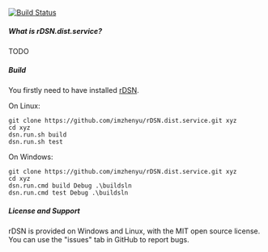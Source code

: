 [![Build Status](https://travis-ci.org/imzhenyu/rDSN.dist.service.svg?branch=master)](https://travis-ci.org/imzhenyu/rDSN.dist.service)

##### What is rDSN.dist.service?

TODO

##### Build

You firstly need to have installed [rDSN](https://github.com/Microsoft/rDSN).

On Linux:
```
git clone https://github.com/imzhenyu/rDSN.dist.service.git xyz
cd xyz
dsn.run.sh build
dsn.run.sh test
```

On Windows:
```
git clone https://github.com/imzhenyu/rDSN.dist.service.git xyz
cd xyz
dsn.run.cmd build Debug .\buildsln
dsn.run.cmd test Debug .\buildsln
```

##### License and Support

rDSN is provided on Windows and Linux, with the MIT open source license. You can use the "issues" tab in GitHub to report bugs.

